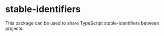 # stable-identifiers

This package can be used to share TypeScript stable-identifiers between projects.
